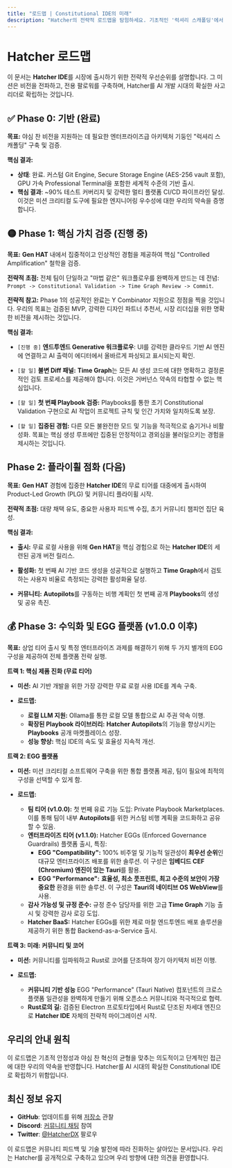 ```yaml
---
title: "로드맵 | Constitutional IDE의 미래"
description: "Hatcher의 전략적 로드맵을 탐험하세요. 기초적인 '럭셔리 스캐폴딩'에서 PLG 플라이휠 점화, EGG 엔터프라이즈 플랫폼 출시까지, 제어된 AI 개발의 미래를 어떻게 구축하고 있는지 확인하세요."
---
```


# Hatcher 로드맵

이 문서는 **Hatcher IDE**를 시장에 출시하기 위한 전략적 우선순위를 설명합니다. 그 미션은 비전을 전파하고, 전용 팔로워를 구축하며, Hatcher를 AI 개발 시대의 확실한 사고 리더로 확립하는 것입니다.

## ✅ Phase 0: 기반 (완료)

**목표:** 야심 찬 비전을 지원하는 데 필요한 엔터프라이즈급 아키텍처 기둥인 "럭셔리 스캐폴딩" 구축 및 검증.

**핵심 결과:**

- **상태**: 완료. 커스텀 Git Engine, Secure Storage Engine (AES-256 vault 포함), GPU 가속 Professional Terminal을 포함한 세계적 수준의 기반 출시.
- **핵심 결과**: ~90% 테스트 커버리지 및 강력한 멀티 플랫폼 CI/CD 파이프라인 달성. 이것은 미션 크리티컬 도구에 필요한 엔지니어링 우수성에 대한 우리의 약속을 증명합니다.

## 🟡 Phase 1: 핵심 가치 검증 (진행 중)

**목표:** **Gen HAT** 내에서 집중적이고 인상적인 경험을 제공하여 핵심 "Controlled Amplification" 철학을 검증.

**전략적 초점:** 전체 팀이 단일하고 "마법 같은" 워크플로우를 완벽하게 만드는 데 전념: `Prompt -> Constitutional Validation -> Time Graph Review -> Commit`.

**전략적 참고:** Phase 1의 성공적인 완료는 Y Combinator 지원으로 정점을 찍을 것입니다. 우리의 목표는 검증된 MVP, 강력한 디자인 파트너 추천서, 시장 리더십을 위한 명확한 비전을 제시하는 것입니다.

**핵심 결과:**

- `[진행 중]` **엔드투엔드 Generative 워크플로우**: UI를 강력한 클라우드 기반 AI 엔진에 연결하고 AI 출력이 에디터에서 올바르게 파싱되고 표시되는지 확인.

- `[할 일]` **불변 Diff 패널:** **Time Graph**는 모든 AI 생성 코드에 대한 명확하고 결정론적인 검토 프로세스를 제공해야 합니다. 이것은 거버넌스 약속의 타협할 수 없는 핵심입니다.

- `[할 일]` **첫 번째 Playbook 검증:** Playbooks를 통한 초기 Constitutional Validation 구현으로 AI 작업이 프로젝트 규칙 및 인간 가치와 일치하도록 보장.

- `[할 일]` **집중된 경험:** 다른 모든 불완전한 모드 및 기능을 적극적으로 숨기거나 비활성화. 목표는 핵심 생성 루프에만 집중된 안정적이고 경외심을 불러일으키는 경험을 제시하는 것입니다.

## <DocIcon type="rocket" inline /> Phase 2: 플라이휠 점화 (다음)

**목표:** **Gen HAT** 경험에 집중한 **Hatcher IDE**의 무료 티어를 대중에게 출시하여 Product-Led Growth (PLG) 및 커뮤니티 플라이휠 시작.

**전략적 초점:** 대량 채택 유도, 중요한 사용자 피드백 수집, 초기 커뮤니티 챔피언 집단 육성.

**핵심 결과:**

- **출시:** 무료 로컬 사용을 위해 **Gen HAT**을 핵심 경험으로 하는 **Hatcher IDE**의 세련된 공개 버전 릴리스.

- **활성화:** 첫 번째 AI 기반 코드 생성을 성공적으로 실행하고 **Time Graph**에서 검토하는 사용자 비율로 측정되는 강력한 활성화율 달성.

- **커뮤니티:** **Autopilots**를 구동하는 비행 계획인 첫 번째 공개 **Playbooks**의 생성 및 공유 촉진.

## 💰 Phase 3: 수익화 및 EGG 플랫폼 (v1.0.0 이후)

**목표:** 상업 티어 출시 및 특정 엔터프라이즈 과제를 해결하기 위해 두 가지 별개의 EGG 구성을 제공하여 전체 플랫폼 전략 실행.

**트랙 1: 핵심 제품 진화 (무료 티어)**

- **미션:** AI 기반 개발을 위한 가장 강력한 무료 로컬 사용 IDE를 계속 구축.

- **로드맵:**
  - **로컬 LLM 지원:** Ollama를 통한 로컬 모델 통합으로 AI 주권 약속 이행.
  - **확장된 Playbook 라이브러리:** **Hatcher Autopilots**의 기능을 향상시키는 **Playbooks** 공개 마켓플레이스 성장.
  - **성능 향상:** 핵심 IDE의 속도 및 효율성 지속적 개선.

**트랙 2: EGG 플랫폼**

- **미션:** 미션 크리티컬 소프트웨어 구축을 위한 통합 플랫폼 제공, 팀이 필요에 최적의 구성을 선택할 수 있게 함.

- **로드맵:**
  - **팀 티어 (v1.0.0):** 첫 번째 유료 기능 도입: Private Playbook Marketplaces. 이를 통해 팀이 내부 **Autopilots**를 위한 커스텀 비행 계획을 코드화하고 공유할 수 있음.
  - **엔터프라이즈 티어 (v1.1.0):** Hatcher EGGs (Enforced Governance Guardrails) 플랫폼 출시, 특징:
    - **EGG "Compatibility":** 100% 비주얼 및 기능적 일관성이 **최우선 순위**인 대규모 엔터프라이즈 배포를 위한 솔루션. 이 구성은 **임베디드 CEF (Chromium) 엔진이 있는 Tauri**를 활용.
    - **EGG "Performance":** **효율성, 최소 풋프린트, 최고 수준의 보안이 가장 중요한** 환경을 위한 솔루션. 이 구성은 **Tauri의 네이티브 OS WebView**를 사용.
  - **감사 가능성 및 규정 준수:** 규정 준수 담당자를 위한 고급 **Time Graph** 기능 출시 및 강력한 감사 로깅 도입.
  - **Hatcher BaaS:** Hatcher EGGs를 위한 제로 마찰 엔드투엔드 배포 솔루션을 제공하기 위한 통합 Backend-as-a-Service 출시.

**트랙 3: 미래: 커뮤니티 및 코어**

- **미션:** 커뮤니티를 임파워하고 Rust로 코어를 단조하여 장기 아키텍처 비전 이행.

- **로드맵:**
  - **커뮤니티 기반 성능** EGG "Performance" (Tauri Native) 컴포넌트의 크로스 플랫폼 일관성을 완벽하게 만들기 위해 오픈소스 커뮤니티와 적극적으로 협력.
  - **Rust로의 길:** 검증된 Electron 프로토타입에서 Rust로 단조된 차세대 엔진으로 **Hatcher IDE** 자체의 전략적 마이그레이션 시작.

## 우리의 안내 원칙

이 로드맵은 기초적 안정성과 야심 찬 혁신의 균형을 맞추는 의도적이고 단계적인 접근에 대한 우리의 약속을 반영합니다. Hatcher를 AI 시대의 확실한 Constitutional IDE로 확립하기 위함입니다.

## 최신 정보 유지

- **GitHub**: 업데이트를 위해 [저장소](https://github.com/HatcherDX/dx-engine) 관찰
- **Discord**: [커뮤니티 채팅](https://discord.gg/hatcher) 참여
- **Twitter**: [@HatcherDX](https://twitter.com/HatcherDX) 팔로우

이 로드맵은 커뮤니티 피드백 및 기술 발전에 따라 진화하는 살아있는 문서입니다. 우리는 Hatcher를 공개적으로 구축하고 있으며 우리 방향에 대한 의견을 환영합니다.

<PageCTA
  title="우리와 함께 미래를 만드세요"
  subtitle="피드백과 기여가 로드맵을 앞으로 나아가게 합니다"
  buttonText="토론 참여"
  buttonLink="https://discord.gg/hatcher"
  buttonStyle="secondary"
  footer="개발의 미래를 함께 구축합니다"
/>
